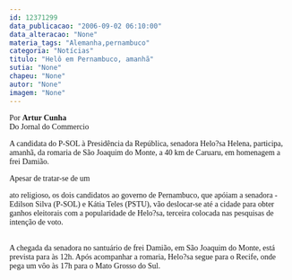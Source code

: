 ```yaml
---
id: 12371299
data_publicacao: "2006-09-02 06:10:00"
data_alteracao: "None"
materia_tags: "Alemanha,pernambuco"
categoria: "Notícias"
titulo: "Helô em Pernambuco, amanhã"
sutia: "None"
chapeu: "None"
autor: "None"
imagem: "None"
---
```

<p><P><FONT face=Verdana>Por <STRONG>Artur Cunha<BR></STRONG>Do Jornal do Commercio</FONT></P></p>
<p><P><FONT face=Verdana>A candidata do P-SOL à Presidência da República, senadora Helo?sa Helena,&nbsp;participa, amanhã,&nbsp;da romaria de São Joaquim do Monte, a 40 km de Caruaru, em homenagem a frei Damião. </FONT></P></p>
<p><P><FONT face=Verdana>Apesar de tratar-se de um</p>
<p> ato religioso, os dois candidatos ao governo de Pernambuco, que apóiam a senadora -Edilson Silva (P-SOL) e Kátia Teles (PSTU), vão deslocar-se até a cidade&nbsp;para obter ganhos eleitorais com a popularidade de Helo?sa, terceira colocada nas pesquisas de intenção de voto.<BR><BR></FONT></P></p>
<p><P><FONT face=Verdana>A chegada da senadora no santuário de frei Damião, em São Joaquim do Monte, está prevista para às 12h. Após acompanhar a romaria, Helo?sa&nbsp;segue para o Recife, onde pega um vôo às 17h para o Mato Grosso do Sul.<BR></FONT></P></p>
<p><P><FONT face=Verdana></FONT>&nbsp;</P> </p>
